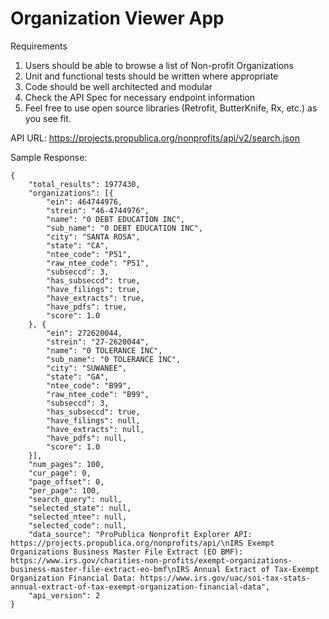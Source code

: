 # Organization Viewer App

Requirements
1. Users should be able to browse a list of Non-profit Organizations
2. Unit and functional tests should be written where appropriate
3. Code should be well architected and modular
4. Check the API Spec for necessary endpoint information
5. Feel free to use open source libraries (Retrofit, ButterKnife,
Rx, etc.) as you see fit.

API URL: https://projects.propublica.org/nonprofits/api/v2/search.json

Sample Response:
```
{
	"total_results": 1977430,
	"organizations": [{
		"ein": 464744976,
		"strein": "46-4744976",
		"name": "0 DEBT EDUCATION INC",
		"sub_name": "0 DEBT EDUCATION INC",
		"city": "SANTA ROSA",
		"state": "CA",
		"ntee_code": "P51",
		"raw_ntee_code": "P51",
		"subseccd": 3,
		"has_subseccd": true,
		"have_filings": true,
		"have_extracts": true,
		"have_pdfs": true,
		"score": 1.0
	}, {
		"ein": 272620044,
		"strein": "27-2620044",
		"name": "0 TOLERANCE INC",
		"sub_name": "0 TOLERANCE INC",
		"city": "SUWANEE",
		"state": "GA",
		"ntee_code": "B99",
		"raw_ntee_code": "B99",
		"subseccd": 3,
		"has_subseccd": true,
		"have_filings": null,
		"have_extracts": null,
		"have_pdfs": null,
		"score": 1.0
	}],
	"num_pages": 100,
	"cur_page": 0,
	"page_offset": 0,
	"per_page": 100,
	"search_query": null,
	"selected_state": null,
	"selected_ntee": null,
	"selected_code": null,
	"data_source": "ProPublica Nonprofit Explorer API: https://projects.propublica.org/nonprofits/api/\nIRS Exempt Organizations Business Master File Extract (EO BMF): https://www.irs.gov/charities-non-profits/exempt-organizations-business-master-file-extract-eo-bmf\nIRS Annual Extract of Tax-Exempt Organization Financial Data: https://www.irs.gov/uac/soi-tax-stats-annual-extract-of-tax-exempt-organization-financial-data",
	"api_version": 2
}
```

